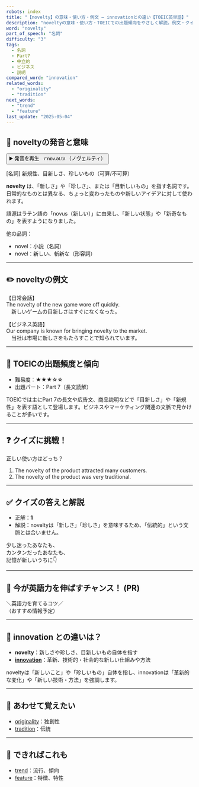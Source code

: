 ```yaml
---
robots: index
title: "【novelty】の意味・使い方・例文 ― innovationとの違い【TOEIC英単語】"
description: "noveltyの意味・使い方・TOEICでの出題傾向をやさしく解説。例文・クイズ付きでinnovationとの違いもわかりやすく学べます。"
word: "novelty"
part_of_speech: "名詞"
difficulty: "3"
tags:
  - 名詞
  - Part7
  - 中立的
  - ビジネス
  - 説明
compared_word: "innovation"
related_words:
  - "originality"
  - "tradition"
next_words:
  - "trend"
  - "feature"
last_update: "2025-05-04"
---
```


## 🔰 noveltyの発音と意味

<button class="play-audio" onclick="playTTS('novelty')">
  <span class="play-audio-main">
    ▶️ 発音を再生　/ˈnɒv.əl.ti/
  </span>
  <span class="play-audio-sub">
    （ノヴェルティ）
  </span>
</button>

[名詞] 新規性、目新しさ、珍しいもの（可算/不可算）

**novelty** は、「新しさ」や「珍しさ」、または「目新しいもの」を指す名詞です。日常的なものとは異なる、ちょっと変わったものや新しいアイデアに対して使われます。

語源はラテン語の「novus（新しい）」に由来し、「新しい状態」や「新奇なもの」を表すようになりました。

他の品詞：  
- novel：小説（名詞）
- novel：新しい、斬新な（形容詞）

---

## ✏️ noveltyの例文

【日常会話】  
The novelty of the new game wore off quickly.  
　新しいゲームの目新しさはすぐになくなった。

【ビジネス英語】  
Our company is known for bringing novelty to the market.  
　当社は市場に新しさをもたらすことで知られています。

---

## 🎯 TOEICの出題頻度と傾向

- 難易度：★★★☆☆
- 出題パート：Part 7（長文読解）

TOEICでは主にPart 7の長文や広告文、商品説明などで「目新しさ」や「新規性」を表す語として登場します。ビジネスやマーケティング関連の文脈で見かけることが多いです。

---

## ❓ クイズに挑戦！

正しい使い方はどっち？

1. The novelty of the product attracted many customers.  
2. The novelty of the product was very traditional.

---

## ✅ クイズの答えと解説

- 正解：**1**
- 解説：noveltyは「新しさ」「珍しさ」を意味するため、「伝統的」という文脈とは合いません。

少し迷ったあなたも、  
カンタンだったあなたも、  
記憶が新しいうちに👇️

---

## 🚀 今が英語力を伸ばすチャンス！ (PR)

<div class="info-center">
＼英語力を育てるコツ／<br>  
（おすすめ情報予定）
</div>

---

## 🤔  innovation との違いは？

- **novelty**：新しさや珍しさ、目新しいもの自体を指す
- **[innovation](/word/innovation)**：革新、技術的・社会的な新しい仕組みや方法

noveltyは「新しいこと」や「珍しいもの」自体を指し、innovationは「革新的な変化」や「新しい技術・方法」を強調します。

---

## 🧩 あわせて覚えたい

- [originality](/word/originality)：独創性
- [tradition](/word/tradition)：伝統

---

## 📖 できればこれも

- [trend](/word/trend)：流行、傾向
- [feature](/word/feature)：特徴、特性

<!-- cvid: aid45_bid04 -->
